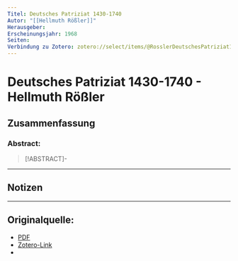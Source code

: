 ```yaml
---
Titel: Deutsches Patriziat 1430-1740
Autor: "[[Hellmuth Rößler]]"
Herausgeber:  
Erscheinungsjahr: 1968
Seiten: 
Verbindung zu Zotero: zotero://select/items/@RosslerDeutschesPatriziat14301740
---
```

# Deutsches Patriziat 1430-1740 - Hellmuth Rößler

## Zusammenfassung
### Abstract:
> [!ABSTRACT]-
> 

---
## Notizen


---

## Originalquelle:
- [PDF](RosslerDeutschesPatriziat14301740.pdf)
- [Zotero-Link](zotero://select/items/@RosslerDeutschesPatriziat14301740)
- 
